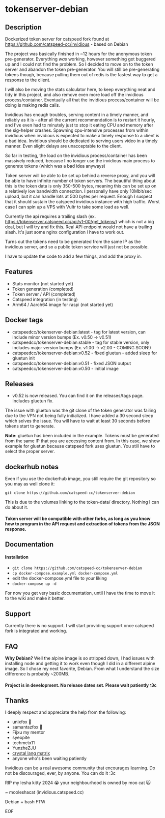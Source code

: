 # tokenserver-debian

## Description

Dockerized token server for catspeed fork found at https://github.com/catspeed-cc/invidious - based on Debian

The project was basically finished in ~12 hours for the anonymous token pre-generator. Everything _was_ working, however something got buggered up and I could not find the problem. So I decided to move on to the token server and abandon the token pre-generator. You will still be pre-generating tokens though, because pulling them out of redis is the fastest way to get a response to the client.

I will also be moving the stats calculator here, to keep everything neat and tidy in this project, and also remove even more load off the invidious process/container. Eventually all that the invidious process/container will be doing is making redis calls.

Invidious has enough troubles, serving content in a timely manner, and reliably as it is - after all the current recommendation is to restart it hourly, and I've even had to minutely just to stop it eating CPU and memory after the sig-helper crashes. Spawning cpu-intensive processes from within invidious when invidious is expected to make a timely response to a client is a bad idea. Invidious should be dedicated to serving users video in a timely manner. Even slight delays are unacceptable to the client.

So far in testing, the load on the invidious process/container has been massively reduced, because I no longer use the invidious main process to generate tokens (which was a bad idea anyways)

Token server will be able to be set up behind a reverse proxy, and you will be able to have infinite number of token servers. The beautiful thing about this is the token data is only 350-500 bytes, meaning this can be set up on a relatively low bandwidth connection. I personally have only 10Mbit/sec upload, but it can handle lots at 500 bytes per request. Enough I suspect that it should sustain the catspeed invidious instance with high traffic. Worst case I can spin up a VPS with Vultr to take some load as well.

Currently the api requires a trailing slash (ex. https://tokenserver.catspeed.cc/api/v1-00/get_tokens/) which is not a big deal, but I will try and fix this. Real API endpoint would not have a trailing slash. It's just some nginx configuration I have to work out.

Turns out the tokens need to be generated from the same IP as the invidious server, and so a public token service will just not be possible.

I have to update the code to add a few things, and add the proxy in.

## Features

- Stats monitor (not started yet)
- Token generation (completed)
- Token server / API (completed)
- Catspeed integration (in testing)
- Arm64 / Aarch64 image for raspi (not started yet)

## Docker tags
- catspeedcc/tokenserver-debian:latest - tag for latest version, can include minor version bumps (Ex. v0.50 -> v0.51)
- catspeedcc/tokenserver-debian:stable - tag for stable version, only includes major version bumps (Ex. v1.00 -> v2.00 - COMING SOON!)
- catspeedcc/tokenserver-debian:v0.52 - fixed gluetun - added sleep for gluetun init
- catspeedcc/tokenserver-debian:v0.51 - fixed JSON output
- catspeedcc/tokenserver-debian:v0.50 - initial image

## Releases

- v0.52 is now released. You can find it on the releases/tags page. Includes gluetun fix.

The issue with gluetun was the git clone of the token generator was failing due to the VPN not being fully initialized. I have added a 30 second sleep which solves the issue. You will have to wait at least 30 seconds before tokens start to generate.

**Note:** gluetun has been included in the example. Tokens must be generated from the same IP that you are accessing content from. In this case, we show example for gluetun because catspeed fork uses gluetun. You still have to select the proper server.

## dockerhub notes

Even if you use the dockerhub image, you still require the git repository so you may as well clone it:
```
git clone https://github.com/catspeed-cc/tokenserver-debian
```
This is due to the volumes linking to the token-data/ directory. Nothing I can do about it.

#### Token server will be compatible with other forks, as long as you know how to program in the API request and extraction of tokens from the JSON response.

## Documentation

#### Installation

- ```git clone https://github.com/catspeed-cc/tokenserver-debian```
- ```cp docker-compose.example.yml docker-compose.yml```
- edit the docker-compose.yml file to your liking
- ```docker-compose up -d```

For now you get very basic documentation, until I have the time to move it to the wiki and make it better.

## Support

Currently there is no support. I will start providing support once catspeed fork is integrated and working.

## FAQ

**Why Debian?** Well the alpine image is so stripped down, I had issues with installing node and getting it to work even though I did in a different alpine image. So I chose my next favorite, Debian. From what I understand the size difference is probably ~200MB.

#### Project is in development. No release dates set. Please wait patiently :3c

## Thanks
I deeply respect and appreciate the help from the following:
- unixfox 🦊
- samantazfox 🦊
- Fijxu my mentor
- syeopite
- techmetx11
- YunzheZJU
- [crystal lang matrix](https://matrix.to/#/#crystal-lang_crystal:gitter.im)
- anyone who's been waiting patiently

Invidious can be a real awesome community that encourages learning. Do not be discouraged, ever, by anyone. You can do it :3c

RIP my lesha kitty 2024 😭 your neighbourhood is owned by moo cat 🙀 

~ mooleshacat (invidious.catspeed.cc)

Debian + bash FTW

EOF

